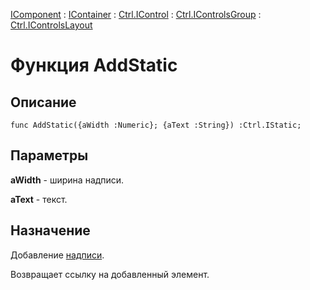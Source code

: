 ﻿---
Link: Com.Ctrl.IControlsLayout.@AddStatic
---

[IComponent](topic:Com.Custom.ComClasses.IComponent.Default) :
[IContainer](topic:Com.Custom.ComClasses.IContainer.Default) :
[Ctrl.IControl](topic:Com.Custom.ComClasses.Ctrl.IControl.Default) :
[Ctrl.IControlsGroup](topic:Com.Custom.ComClasses.Ctrl.IControlsGroup.Default) :
[Ctrl.IControlsLayout](Default)

# Функция AddStatic

## Описание

    func AddStatic({aWidth :Numeric}; {aText :String}) :Ctrl.IStatic;

## Параметры

**aWidth** - ширина надписи.

**aText** - текст.

## Назначение

Добавление [надписи](topic:.Custom.ComClasses.Ctrl.IStatic.Default).

Возвращает ссылку на добавленный элемент.